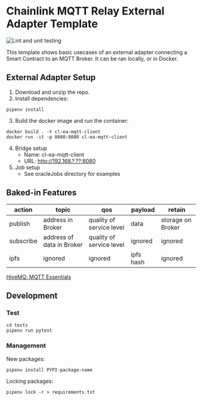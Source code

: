 # Chainlink MQTT Relay External Adapter Template

![Lint and unit testing](https://github.com/Briojas/CL-EA-MQTT-Client/workflows/Lint%20and%20unit%20testing/badge.svg)

This template shows basic usecases of an external adapter connecting a Smart Contract to an MQTT Broker. It can be ran locally, or in Docker.

## External Adapter Setup
1. Download and unzip the repo.
2. Install dependencies:
  ```
  pipenv install
  ```
3. Build the docker image and run the container:
  ```
  docker build . -t cl-ea-mqtt-client
  docker run -it -p 8080:8080 cl-ea-mqtt-client
  ```
4. Bridge setup
    - Name: cl-ea-mqtt-client
    - URL: http://192.168.?.??:8080
5. Job setup
    - See oracleJobs directory for examples
  
## Baked-in Features
| action | topic | qos | payload | retain |
| ----------- | ----------- | ----------- | ----------- | ----------- |
| publish | address in Broker | quality of service level | data | storage on Broker |
| subscribe | address of data in Broker | quality of service level | ignored | ignored |
| ipfs | ignored | ignored | ipfs hash | ignored |

[HiveMQ: MQTT Essentials](https://www.hivemq.com/mqtt-essentials/)

## Development 
### Test
  ```
  cd tests
  pipenv run pytest
  ```
### Management
  New packages:
  ```
  pipenv install PYPI-package-name
  ```
  Locking packages:
  ```
  pipenv lock -r > requirements.txt
  ```